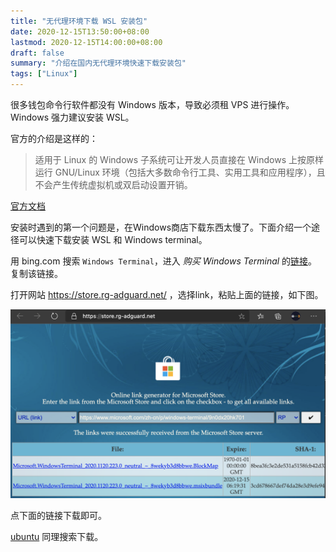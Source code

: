 ```yaml
---
title: "无代理环境下载 WSL 安装包"
date: 2020-12-15T13:50:00+08:00
lastmod: 2020-12-15T14:00:00+08:00
draft: false
summary: "介绍在国内无代理环境快速下载安装包"
tags: ["Linux"]
---
```


很多钱包命令行软件都没有 Windows 版本，导致必须租 VPS 进行操作。Windows 强力建议安装 WSL。

官方的介绍是这样的：

> 适用于 Linux 的 Windows 子系统可让开发人员直接在 Windows 上按原样运行 GNU/Linux 环境（包括大多数命令行工具、实用工具和应用程序），且不会产生传统虚拟机或双启动设置开销。

[官方文档](https://docs.microsoft.com/zh-cn/windows/wsl/)

安装时遇到的第一个问题是，在Windows商店下载东西太慢了。下面介绍一个途径可以快速下载安装 WSL 和 Windows terminal。

用 bing.com 搜索 `Windows Terminal`，进入 *购买 Windows Terminal* 的[链接](https://www.microsoft.com/zh-cn/p/windows-terminal/9n0dx20hk701)。复制该链接。

打开网站 https://store.rg-adguard.net/ ，选择link，粘贴上面的链接，如下图。

![store_page](download_appx.png)

点下面的链接下载即可。

[ubuntu](https://www.microsoft.com/zh-cn/p/ubuntu/9nblggh4msv6) 同理搜索下载。
